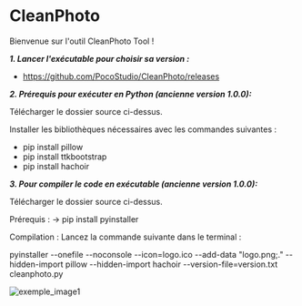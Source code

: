 # CleanPhoto
Bienvenue sur l'outil CleanPhoto Tool ! 

***1. Lancer l'exécutable pour choisir sa version :***

- https://github.com/PocoStudio/CleanPhoto/releases


***2. Prérequis pour exécuter en Python (ancienne version 1.0.0):***

Télécharger le dossier source ci-dessus.

Installer les bibliothèques nécessaires avec les commandes suivantes :
- pip install pillow
- pip install ttkbootstrap
- pip install hachoir

***3. Pour compiler le code en exécutable (ancienne version 1.0.0):***

Télécharger le dossier source ci-dessus.

Prérequis : 
-> pip install pyinstaller

Compilation : Lancez la commande suivante dans le terminal :

pyinstaller --onefile --noconsole --icon=logo.ico --add-data "logo.png;." --hidden-import pillow --hidden-import hachoir --version-file=version.txt cleanphoto.py

![exemple_image1](https://github.com/user-attachments/assets/ef832a2c-ccfb-4021-b3de-27c5112cc546)

